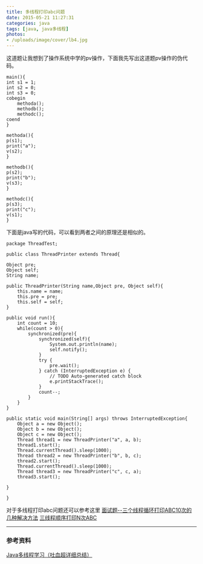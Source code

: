```yaml
---
title: 多线程打印abc问题
date: 2015-05-21 11:27:31
categories: java
tags: [java, java多线程]
photos: 
- /uploads/image/cover/lb4.jpg
---
```


   这道题让我想到了操作系统中学的pv操作，下面我先写出这道题pv操作的伪代码。
  
    main(){
	int s1 = 1;
	int s2 = 0;
	int s3 = 0;
	cobegin
		methoda();
		methodb();
		methodc();
	coend
    }

    methoda(){
	p(s1);
	print("a");
	v(s2);
    }

    methodb(){
	p(s2);
	print("b");
	v(s3);
    }

    methodc(){
	p(s3);
	print("c");
	v(s1);
    }

下面是java写的代码，可以看到两者之间的原理还是相似的。

    package ThreadTest;

    public class ThreadPrinter extends Thread{

	Object pre;
	Object self;
	String name;
	
	public ThreadPrinter(String name,Object pre, Object self){
		this.name = name;
		this.pre = pre;
		this.self = self;
	}
	
	public void run(){
		int count = 10;
		while(count > 0){
			synchronized(pre){
				synchronized(self){
					System.out.println(name);
					self.notify();
				}
				try {
					pre.wait();
				} catch (InterruptedException e) {
					// TODO Auto-generated catch block
					e.printStackTrace();
				}
				count--;
			}
		}
	}
	
	public static void main(String[] args) throws InterruptedException{
		Object a = new Object();
		Object b = new Object();
		Object c = new Object();
		Thread thread1 = new ThreadPrinter("a", a, b);
		thread1.start();
		Thread.currentThread().sleep(1000);
		Thread thread2 = new ThreadPrinter("b", b, c);
		thread2.start();
		Thread.currentThread().sleep(1000);
		Thread thread3 = new ThreadPrinter("c", c, a);
		thread3.start();
		
	}

    }

对于多线程打印abc问题还可以参考这里
[面试题--三个线程循环打印ABC10次的几种解决方法](http://www.tuicool.com/articles/2mqI7n)
[三线程顺序打印N次ABC](http://freejvm.iteye.com/blog/604245)

---
### 参考资料
[Java多线程学习（吐血超详细总结）](http://blog.csdn.net/evankaka/article/details/44153709)